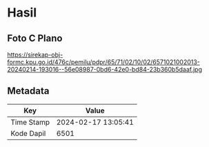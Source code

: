 # Hasil

## Foto C Plano

https://sirekap-obj-formc.kpu.go.id/476c/pemilu/pdpr/65/71/02/10/02/6571021002013-20240214-193016--56e08987-0bd6-42e0-bd84-23b360b5daaf.jpg


## Metadata

| Key        | Value               |
| ---------- | ------------------- |
| Time Stamp | 2024-02-17 13:05:41 |
| Kode Dapil | 6501                |



